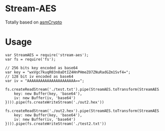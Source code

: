 # Stream-AES

Totally based on [asmCrypto](https://github.com/vibornoff/asmcrypto.js/)

# Usage

    var StreamAES = require('stream-aes');
    var fs = require('fs');

    // 256 bits key encoded as base64
    var key = "wxVgc7kuqR03n8aDtIZ4HnPHmeZO7ZNuRadGZm1Svf4=";
    // 128 bit iv encoded as base64
    var iv = "AAAAAAAAAAAAAAAAAAAAAA==";

    fs.createReadStream('./test.txt').pipe(StreamAES.toTransform(StreamAES.AES_CBC.createEncryptionInstance({
        key: new Buffer(key, 'base64'),
        iv: new Buffer(iv, 'base64')
    }))).pipe(fs.createWriteStream('./out2.hex'))

    fs.createReadStream('./out2.hex').pipe(StreamAES.toTransform(StreamAES.AES_CBC.createDecryptionInstance({
        key: new Buffer(key, 'base64'),
        iv: new Buffer(iv, 'base64')
    }))).pipe(fs.createWriteStream('./test2.txt'))